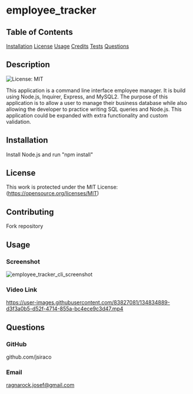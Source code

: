 # employee_tracker

## Table of Contents
[Installation](#installation)
[License](#license)
[Usage](#usage)
[Credits](#credits)
[Tests](#tests)
[Questions](#questions)

## Description
![License: MIT](https://img.shields.io/badge/License-MIT-yellow.svg) 

This application is a command line interface employee manager. It is build using Node.js, Inquirer, Express, and MySQL2. The purpose of this application is to allow a user to manage their business database while also allowing the developer to practice writing SQL queries and Node.js. This application could be expanded with extra functionality and custom validation.

## Installation
Install Node.js and run "npm install"


## License
This work is protected under the MIT License: (https://opensource.org/licenses/MIT)

## Contributing
Fork repository

## Usage

### Screenshot
![employee_tracker_cli_screenshot](https://user-images.githubusercontent.com/83827081/134834732-269b4b56-fba7-4b41-9ae1-cc10bb413c53.png)

### Video Link
https://user-images.githubusercontent.com/83827081/134834889-d3f3a0b5-d52f-4714-855a-bc4ece9c3d47.mp4

## Questions
### GitHub
github.com/jsiraco

### Email
ragnarock.josef@gmail.com

